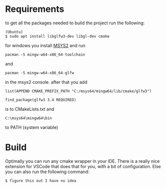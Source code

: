 # Requirements
to get all the packages needed to build the project run the following:
```
(Ubuntu)
$ sudo apt install libglfw3-dev libgl-dev cmake
```

for windows you install [MSYS2](https://github.com/msys2/msys2-installer/releases/download/2024-12-08/msys2-x86_64-20241208.exe)
and run
```
pacman -S mingw-w64-x86_64-toolchain
```

and 
```
pacman -S mingw-w64-x86_64-glfw
```

in the msys2 console.
after that you add
```
list(APPEND CMAKE_PREFIX_PATH "C:/msys64/mingw64/lib/cmake/glfw3")

find_package(glfw3 3.4 REQUIRED)
```

is to CMakeLists.txt and 
```
C:\msys64\mingw64\bin
```

to PATH (system variable)

# Build
Optimally you can run any cmake wrapper in your IDE. There is a really nice extension for VSCode that does that for you, with a bit of configuration. Else you can also run the following command:
```
$ figure this out I have no idea
```